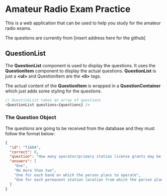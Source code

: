 # Amateur Radio Exam Practice

This is a web application that can be used to help you study for
the amateur radio exams.

The questions are currently from [insert address here for the
github]

## QuestionList

The **QuestionList** component is used to display the questions. It uses the
**QuestionItem** component to display the actual questions. **QuestionList** is just a **\<ul>**
and QuestionItem are the **\<li>** tags.

The actual content of the **QuestionItem** is wrapped in a
**QuestionContainer** which just adds some styling for the
questions.

```javascript
// QuestionList takes an array of questions
<QuestionList questions={questions} />
```

### The Question Object

The questions are going to be received from the database and they
must follow the format below:

```json
{
  "id": "T1A04",
  "correct": 0,
  "question": "How many operator/primary station license grants may be held by any one person?",
  "answers": [
    "One",
    "No more than two",
    "One for each band on which the person plans to operate",
    "One for each permanent station location from which the person plans to operate"
  ]
}
```
